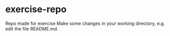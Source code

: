# exercise-repo
Repo made for exercise
Make some changes in your working directory, e.g. edit the file README.md.
